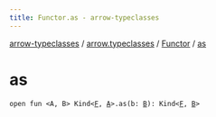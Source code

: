 ```yaml
---
title: Functor.as - arrow-typeclasses
---
```


[arrow-typeclasses](../../index.html) / [arrow.typeclasses](../index.html) / [Functor](index.html) / [as](./as.html)

# as

`open fun <A, B> Kind<`[`F`](index.html#F)`, `[`A`](as.html#A)`>.as(b: `[`B`](as.html#B)`): Kind<`[`F`](index.html#F)`, `[`B`](as.html#B)`>`